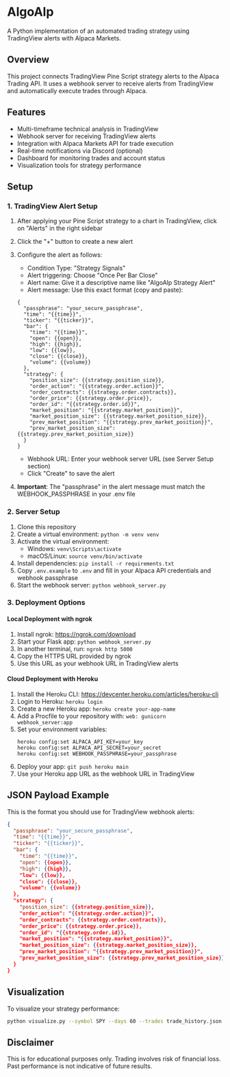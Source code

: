 # AlgoAlp

A Python implementation of an automated trading strategy using TradingView alerts with Alpaca Markets.

## Overview
This project connects TradingView Pine Script strategy alerts to the Alpaca Trading API. It uses a webhook server to receive alerts from TradingView and automatically execute trades through Alpaca.

## Features
- Multi-timeframe technical analysis in TradingView
- Webhook server for receiving TradingView alerts
- Integration with Alpaca Markets API for trade execution
- Real-time notifications via Discord (optional)
- Dashboard for monitoring trades and account status
- Visualization tools for strategy performance

## Setup

### 1. TradingView Alert Setup
1. After applying your Pine Script strategy to a chart in TradingView, click on "Alerts" in the right sidebar
2. Click the "+" button to create a new alert
3. Configure the alert as follows:
   - Condition Type: "Strategy Signals"
   - Alert triggering: Choose "Once Per Bar Close"
   - Alert name: Give it a descriptive name like "AlgoAlp Strategy Alert"
   - Alert message: Use this exact format (copy and paste):
   ```
   {
     "passphrase": "your_secure_passphrase",
     "time": "{{time}}",
     "ticker": "{{ticker}}",
     "bar": {
       "time": "{{time}}",
       "open": {{open}},
       "high": {{high}},
       "low": {{low}},
       "close": {{close}},
       "volume": {{volume}}
     },
     "strategy": {
       "position_size": {{strategy.position_size}},
       "order_action": "{{strategy.order.action}}",
       "order_contracts": {{strategy.order.contracts}},
       "order_price": {{strategy.order.price}},
       "order_id": "{{strategy.order.id}}",
       "market_position": "{{strategy.market_position}}",
       "market_position_size": {{strategy.market_position_size}},
       "prev_market_position": "{{strategy.prev_market_position}}",
       "prev_market_position_size": {{strategy.prev_market_position_size}}
     }
   }
   ```
   - Webhook URL: Enter your webhook server URL (see Server Setup section)
   - Click "Create" to save the alert

4. **Important**: The "passphrase" in the alert message must match the WEBHOOK_PASSPHRASE in your .env file

### 2. Server Setup
1. Clone this repository
2. Create a virtual environment: `python -m venv venv`
3. Activate the virtual environment:
   - Windows: `venv\Scripts\activate`
   - macOS/Linux: `source venv/bin/activate`
4. Install dependencies: `pip install -r requirements.txt`
5. Copy `.env.example` to `.env` and fill in your Alpaca API credentials and webhook passphrase
6. Start the webhook server: `python webhook_server.py`

### 3. Deployment Options

#### Local Deployment with ngrok
1. Install ngrok: https://ngrok.com/download
2. Start your Flask app: `python webhook_server.py`
3. In another terminal, run: `ngrok http 5000`
4. Copy the HTTPS URL provided by ngrok
5. Use this URL as your webhook URL in TradingView alerts

#### Cloud Deployment with Heroku
1. Install the Heroku CLI: https://devcenter.heroku.com/articles/heroku-cli
2. Login to Heroku: `heroku login`
3. Create a new Heroku app: `heroku create your-app-name`
4. Add a Procfile to your repository with: `web: gunicorn webhook_server:app`
5. Set your environment variables:
   ```
   heroku config:set ALPACA_API_KEY=your_key
   heroku config:set ALPACA_API_SECRET=your_secret
   heroku config:set WEBHOOK_PASSPHRASE=your_passphrase
   ```
6. Deploy your app: `git push heroku main`
7. Use your Heroku app URL as the webhook URL in TradingView

## JSON Payload Example

This is the format you should use for TradingView webhook alerts:

```json
{
  "passphrase": "your_secure_passphrase",
  "time": "{{time}}",
  "ticker": "{{ticker}}",
  "bar": {
    "time": "{{time}}",
    "open": {{open}},
    "high": {{high}},
    "low": {{low}},
    "close": {{close}},
    "volume": {{volume}}
  },
  "strategy": {
    "position_size": {{strategy.position_size}},
    "order_action": "{{strategy.order.action}}",
    "order_contracts": {{strategy.order.contracts}},
    "order_price": {{strategy.order.price}},
    "order_id": "{{strategy.order.id}},
    "market_position": "{{strategy.market_position}}",
    "market_position_size": {{strategy.market_position_size}},
    "prev_market_position": "{{strategy.prev_market_position}}",
    "prev_market_position_size": {{strategy.prev_market_position_size}}
  }
}
```

## Visualization

To visualize your strategy performance:

```bash
python visualize.py --symbol SPY --days 60 --trades trade_history.json --type both --save charts/my_strategy.png
```

## Disclaimer
This is for educational purposes only. Trading involves risk of financial loss. Past performance is not indicative of future results.